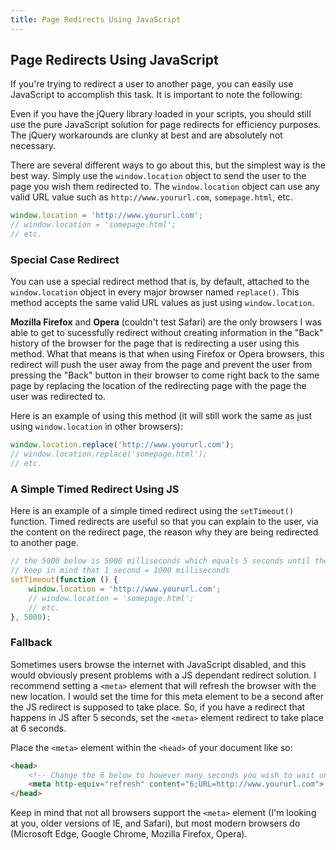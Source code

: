 ```yaml
---
title: Page Redirects Using JavaScript
---
```

## Page Redirects Using JavaScript

If you're trying to redirect a user to another page, you can easily use JavaScript to accomplish this task. It is important to note the following:

Even if you have the jQuery library loaded in your scripts, you should still use the pure JavaScript solution for page redirects for efficiency purposes. The jQuery workarounds are clunky at best and are absolutely not necessary.

There are several different ways to go about this, but the simplest way is the best way. Simply use the `window.location` object to send the user to the page you wish them redirected to. The `window.location` object can use any valid URL value such as `http://www.yoururl.com`, `somepage.html`, etc.

```javascript
window.location = 'http://www.yoururl.com';
// window.location = 'somepage.html';
// etc.
```

### Special Case Redirect

You can use a special redirect method that is, by default, attached to the `window.location` object in every major browser named `replace()`. This method accepts the same valid URL values as just using `window.location`.

**Mozilla Firefox** and **Opera** (couldn't test Safari) are the only browsers I was able to get to sucessfully redirect without creating information in the "Back" history of the browser for the page that is redirecting a user using this method. What that means is that when using Firefox or Opera browsers, this redirect will push the user away from the page and prevent the user from pressing the "Back" button in their browser to come right back to the same page by replacing the location of the redirecting page with the page the user was redirected to.

Here is an example of using this method (it will still work the same as just using `window.location` in other browsers):

```javascript
window.location.replace('http://www.yoururl.com');
// window.location.replace('somepage.html');
// etc.
```

### A Simple Timed Redirect Using JS

Here is an example of a simple timed redirect using the `setTimeout()` function. Timed redirects are useful so that you can explain to the user, via the content on the redirect page, the reason why they are being redirected to another page.

```javascript
// the 5000 below is 5000 milliseconds which equals 5 seconds until the redirect happens
// keep in mind that 1 second = 1000 milliseconds
setTimeout(function () {
    window.location = 'http://www.yoururl.com';
    // window.location = 'somepage.html';
    // etc.
}, 5000);
```

### Fallback

Sometimes users browse the internet with JavaScript disabled, and this would obviously present problems with a JS dependant redirect solution. I recommend setting a `<meta>` element that will refresh the browser with the new location. I would set the time for this meta element to be a second after the JS redirect is supposed to take place. So, if you have a redirect that happens in JS after 5 seconds, set the `<meta>` element redirect to take place at 6 seconds.

Place the `<meta>` element within the `<head>` of your document like so:

```html
<head>
    <!-- Change the 6 below to however many seconds you wish to wait until redirection to the new page.  Change the portion after "URL=" to the URL of your choice.  This can be a local page: URL=somepage.html, a web address: URL=http://www.yoururl.com, or any other valid URL. It is important to note the semicolon between the number of seconds to refresh and the URL. -->
    <meta http-equiv="refresh" content="6;URL=http://www.yoururl.com">
</head>
```

Keep in mind that not all browsers support the `<meta>` element (I'm looking at you, older versions of IE, and Safari), but most modern browsers do (Microsoft Edge, Google Chrome, Mozilla Firefox, Opera).

